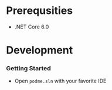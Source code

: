 Prerequsities
=============

* .NET Core 6.0

Development
===========

### Getting Started

* Open `podme.sln` with your favorite IDE

